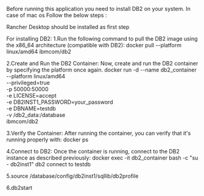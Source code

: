 Before running this application you need to install DB2 on your system. In case of mac os Follow the below steps :

Rancher Desktop should be installed as first step

For installing DB2:
1.Run the following command to pull the DB2 image using the x86_64 architecture (compatible with DB2):
docker pull --platform linux/amd64 ibmcom/db2


2.Create and Run the DB2 Container: Now, create and run the DB2 container by specifying the platform once again.
docker run -d --name db2_container \
 --platform linux/amd64 \
 --privileged=true \
 -p 50000:50000 \
 -e LICENSE=accept \
 -e DB2INST1_PASSWORD=your_password \
 -e DBNAME=testdb \
 -v /db2_data:/database \
 ibmcom/db2


3.Verify the Container: After running the container, you can verify that it's running properly with:
docker ps


4.Connect to DB2: Once the container is running, connect to the DB2 instance as described previously:
docker exec -it db2_container bash -c "su - db2inst1"
db2 connect to testdb 


5.source /database/config/db2inst1/sqllib/db2profile 

6.db2start 

